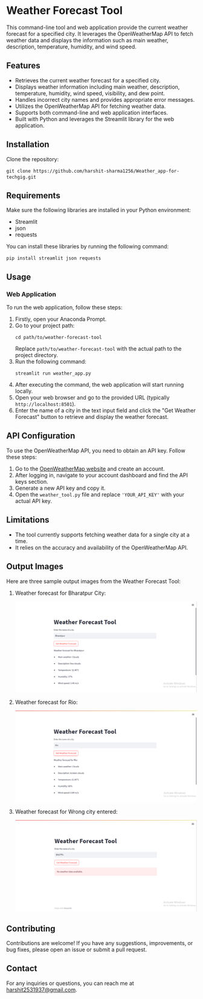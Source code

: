 # Weather Forecast Tool

This command-line tool and web application provide the current weather forecast for a specified city. It leverages the OpenWeatherMap API to fetch weather data and displays the information such as main weather, description, temperature, humidity, and wind speed.

## Features

- Retrieves the current weather forecast for a specified city.
- Displays weather information including main weather, description, temperature, humidity, wind speed, visibility, and dew point.
- Handles incorrect city names and provides appropriate error messages.
- Utilizes the OpenWeatherMap API for fetching weather data.
- Supports both command-line and web application interfaces.
- Built with Python and leverages the Streamlit library for the web application.

## Installation

Clone the repository:
```
git clone https://github.com/harshit-sharma1256/Weather_app-for-techgig.git
```

## Requirements

Make sure the following libraries are installed in your Python environment:

- Streamlit
- json
- requests

You can install these libraries by running the following command:
```
pip install streamlit json requests
```

## Usage

### Web Application

To run the web application, follow these steps:

1. Firstly, open your Anaconda Prompt.
2. Go to your project path:
   ```
   cd path/to/weather-forecast-tool
   ```
   Replace `path/to/weather-forecast-tool` with the actual path to the project directory.
3. Run the following command:
   ```
   streamlit run weather_app.py
   ```
4. After executing the command, the web application will start running locally.
5. Open your web browser and go to the provided URL (typically `http://localhost:8501`).
6. Enter the name of a city in the text input field and click the "Get Weather Forecast" button to retrieve and display the weather forecast.

## API Configuration

To use the OpenWeatherMap API, you need to obtain an API key. Follow these steps:

1. Go to the [OpenWeatherMap website](https://openweathermap.org/) and create an account.
2. After logging in, navigate to your account dashboard and find the API keys section.
3. Generate a new API key and copy it.
4. Open the `weather_tool.py` file and replace `'YOUR_API_KEY'` with your actual API key.

## Limitations

- The tool currently supports fetching weather data for a single city at a time.
- It relies on the accuracy and availability of the OpenWeatherMap API.

## Output Images

Here are three sample output images from the Weather Forecast Tool:

1. Weather forecast for Bharatpur City:

   ![Bharatpur City](https://github.com/harshit-sharma1256/Weather_app-for-techgig/blob/9eb70595307567cbbfb60a525d1e68135614d765/op1.png)

2. Weather forecast for Rio:

   ![Rio](https://github.com/harshit-sharma1256/Weather_app-for-techgig/blob/9eb70595307567cbbfb60a525d1e68135614d765/op2.png)

3. Weather forecast for Wrong city entered:

   ![Wrong city](https://github.com/harshit-sharma1256/Weather_app-for-techgig/blob/9eb70595307567cbbfb60a525d1e68135614d765/op3.png)

## Contributing

Contributions are welcome! If you have any suggestions, improvements, or bug fixes, please open an issue or submit a pull request.

## Contact

For any inquiries or questions, you can reach me at harshit2531937@gmail.com.


